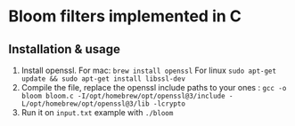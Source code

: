 # Bloom filters implemented in C

## Installation & usage
1. Install openssl. 
For mac: `brew install openssl`
For linux `sudo apt-get update && sudo apt-get install libssl-dev`
2. Compile the file, replace the openssl include paths to your ones :
`gcc -o bloom bloom.c -I/opt/homebrew/opt/openssl@3/include -L/opt/homebrew/opt/openssl@3/lib -lcrypto`
3. Run it on `input.txt` example with `./bloom`
